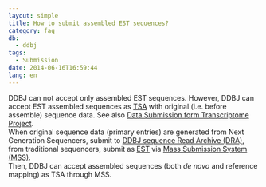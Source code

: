 ```yaml
---
layout: simple
title: How to submit assembled EST sequences?
category: faq
db:
  - ddbj
tags: 
  - Submission
date: 2014-06-16T16:59:44
lang: en
---
```


DDBJ can not accept only assembled EST sequences. However, DDBJ can accept EST assembled sequences as [TSA](/ddbj/tsa-e.html) with original (i.e. before assemble) sequence data. See also [Data Submission form Transcriptome Project](/ddbj/transcriptome-e.html).    
When original sequence data (primary entries) are generated from Next Generation Sequencers, submit to [DDBJ sequence Read Archive (DRA)](/dra/index-e.html), from traditional sequencers, submit as [EST](/ddbj/est-e.html) via [Mass Submission System (MSS)](/ddbj/mss-e.html).    
Then, DDBJ can accept assembled sequences (both *de novo* and reference mapping) as TSA through MSS. 
